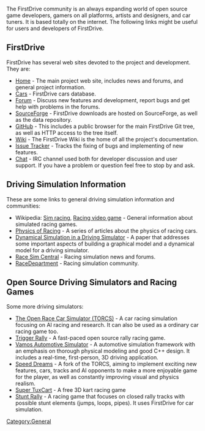 The FirstDrive community is an always expanding world of open source game developers, gamers on all platforms, artists and designers, and car tuners. It is based totally on the internet. The following links might be useful for users and developers of FirstDrive.

FirstDrive
------

FirstDrive has several web sites devoted to the project and development. They are:

-   [Home](http://vdrift.net/) - The main project web site, includes news and forums, and general project information.
-   [Cars](http://cars.vdrift.net/) - FirstDrive cars database.
-   [Forum](http://vdrift.net/Forum/) - Discuss new features and development, report bugs and get help with problems in the forums.
-   [SourceForge](http://sourceforge.net/projects/vdrift) - FirstDrive downloads are hosted on SourceForge, as well as the data repository.
-   [GitHub](https://github.com/FirstDrive/vdrift) - This includes a public browser for the main FirstDrive Git tree, as well as HTTP access to the tree itself.
-   [Wiki](http://wiki.vdrift.net/) - The FirstDrive Wiki is the home of all the project's documentation.
-   [Issue Tracker](http://code.google.com/p/vdrift/issues/list) - Tracks the fixing of bugs and implementing of new features.
-   [Chat](http://vdrift.net/staticpages/index.php?page=irc-chat) - IRC channel used both for developer discussion and user support. If you have a problem or question feel free to stop by and ask.

Driving Simulation Information
------------------------------

These are some links to general driving simulation information and communities:

-   Wikipedia: [Sim racing](http://en.wikipedia.org/wiki/Sim_racing), [Racing video game](http://en.wikipedia.org/wiki/Racing_video_game) - General information about simulated racing games.
-   [Physics of Racing](http://www.miata.net/sport/Physics/) - A series of articles about the physics of racing cars.
-   [Dynamical Simulation in a Driving Simulator](http://www.cescg.org/CESCG-2003/SDeak/index.html) - A paper that addresses some important aspects of building a graphical model and a dynamical model for a driving simulator.
-   [Race Sim Central](http://www.racesimcentral.com/) - Racing simulation news and forums.
-   [RaceDepartment](http://www.racedepartment.com/content/) - Racing simulation community.

Open Source Driving Simulators and Racing Games
-----------------------------------------------

Some more driving simulators:

-   [The Open Race Car Simulator (TORCS)](http://torcs.org/) - A car racing simulation focusing on AI racing and research. It can also be used as a ordinary car racing game too.
-   [Trigger Rally](http://sourceforge.net/projects/trigger-rally/) - A fast-paced open source rally racing game.
-   [Vamos Automotive Simulator](http://vamos.sourceforge.net/) - A automotive simulation framework with an emphasis on thorough physical modeling and good C++ design. It includes a real-time, first-person, 3D driving application.
-   [Speed Dreams](http://speed-dreams.sourceforge.net/) - A fork of the TORCS, aiming to implement exciting new features, cars, tracks and AI opponents to make a more enjoyable game for the player, as well as constantly improving visual and physics realism.
-   [Super TuxCart](http://supertuxkart.sourceforge.net/) - A free 3D kart racing game
-   [Stunt Rally](http://code.google.com/p/vdrift-ogre/) - A racing game that focuses on closed rally tracks with possible stunt elements (jumps, loops, pipes). It uses FirstDrive for car simulation.

<Category:General>

